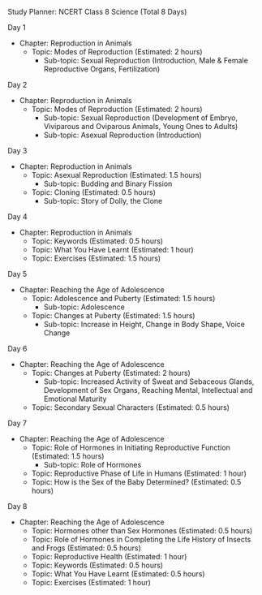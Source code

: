 Study Planner: NCERT Class 8 Science (Total 8 Days)

Day 1
- Chapter: Reproduction in Animals
  - Topic: Modes of Reproduction (Estimated: 2 hours)
    - Sub-topic: Sexual Reproduction (Introduction, Male & Female Reproductive Organs, Fertilization)

Day 2
- Chapter: Reproduction in Animals
  - Topic: Modes of Reproduction (Estimated: 2 hours)
    - Sub-topic: Sexual Reproduction (Development of Embryo, Viviparous and Oviparous Animals, Young Ones to Adults)
    - Sub-topic: Asexual Reproduction (Introduction)

Day 3
- Chapter: Reproduction in Animals
  - Topic: Asexual Reproduction (Estimated: 1.5 hours)
    - Sub-topic: Budding and Binary Fission
  - Topic: Cloning (Estimated: 0.5 hours)
    - Sub-topic: Story of Dolly, the Clone

Day 4
- Chapter: Reproduction in Animals
  - Topic: Keywords (Estimated: 0.5 hours)
  - Topic: What You Have Learnt (Estimated: 1 hour)
  - Topic: Exercises (Estimated: 1.5 hours)

Day 5
- Chapter: Reaching the Age of Adolescence
  - Topic: Adolescence and Puberty (Estimated: 1.5 hours)
    - Sub-topic: Adolescence
  - Topic: Changes at Puberty (Estimated: 1.5 hours)
    - Sub-topic: Increase in Height, Change in Body Shape, Voice Change

Day 6
- Chapter: Reaching the Age of Adolescence
  - Topic: Changes at Puberty (Estimated: 2 hours)
    - Sub-topic: Increased Activity of Sweat and Sebaceous Glands, Development of Sex Organs, Reaching Mental, Intellectual and Emotional Maturity
  - Topic: Secondary Sexual Characters (Estimated: 0.5 hours)

Day 7
- Chapter: Reaching the Age of Adolescence
  - Topic: Role of Hormones in Initiating Reproductive Function (Estimated: 1.5 hours)
    - Sub-topic: Role of Hormones
  - Topic: Reproductive Phase of Life in Humans (Estimated: 1 hour)
  - Topic: How is the Sex of the Baby Determined? (Estimated: 0.5 hours)

Day 8
- Chapter: Reaching the Age of Adolescence
  - Topic: Hormones other than Sex Hormones (Estimated: 0.5 hours)
  - Topic: Role of Hormones in Completing the Life History of Insects and Frogs (Estimated: 0.5 hours)
  - Topic: Reproductive Health (Estimated: 1 hour)
  - Topic: Keywords (Estimated: 0.5 hours)
  - Topic: What You Have Learnt (Estimated: 0.5 hours)
  - Topic: Exercises (Estimated: 1 hour)

